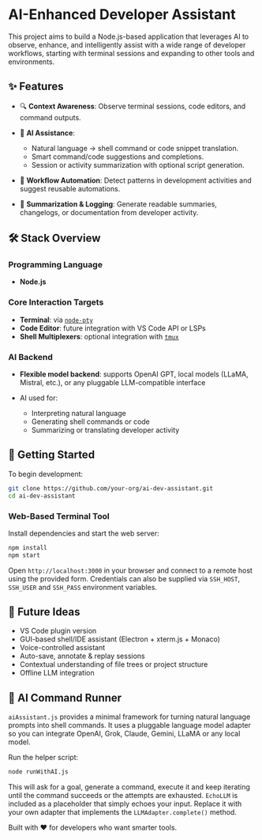 # AI-Enhanced Developer Assistant

This project aims to build a Node.js-based application that leverages AI to observe, enhance, and intelligently assist with a wide range of developer workflows, starting with terminal sessions and expanding to other tools and environments.

## ✨ Features

- 🔍 **Context Awareness**: Observe terminal sessions, code editors, and command outputs.
- 🤖 **AI Assistance**:

    - Natural language → shell command or code snippet translation.
    - Smart command/code suggestions and completions.
    - Session or activity summarization with optional script generation.

- 🧠 **Workflow Automation**: Detect patterns in development activities and suggest reusable automations.
- 📜 **Summarization & Logging**: Generate readable summaries, changelogs, or documentation from developer activity.

## 🛠 Stack Overview

### Programming Language

- **Node.js**

### Core Interaction Targets

- **Terminal**: via [`node-pty`](https://github.com/microsoft/node-pty)
- **Code Editor**: future integration with VS Code API or LSPs
- **Shell Multiplexers**: optional integration with [`tmux`](https://github.com/tmux/tmux/wiki)

### AI Backend

- **Flexible model backend**: supports OpenAI GPT, local models (LLaMA, Mistral, etc.), or any pluggable LLM-compatible interface
- AI used for:

    - Interpreting natural language
    - Generating shell commands or code
    - Summarizing or translating developer activity

## 🚀 Getting Started

To begin development:

```bash
git clone https://github.com/your-org/ai-dev-assistant.git
cd ai-dev-assistant
```

### Web-Based Terminal Tool

Install dependencies and start the web server:

```bash
npm install
npm start
```

Open `http://localhost:3000` in your browser and connect to a remote host using the provided form. Credentials can also be supplied via `SSH_HOST`, `SSH_USER` and `SSH_PASS` environment variables.

## 🧩 Future Ideas

- VS Code plugin version
- GUI-based shell/IDE assistant (Electron + xterm.js + Monaco)
- Voice-controlled assistant
- Auto-save, annotate & replay sessions
- Contextual understanding of file trees or project structure
- Offline LLM integration

## 🤖 AI Command Runner

`aiAssistant.js` provides a minimal framework for turning natural language
prompts into shell commands. It uses a pluggable language model adapter so you
can integrate OpenAI, Grok, Claude, Gemini, LLaMA or any local model.

Run the helper script:

```bash
node runWithAI.js
```

This will ask for a goal, generate a command, execute it and keep iterating until
the command succeeds or the attempts are exhausted. `EchoLLM` is included as a
placeholder that simply echoes your input. Replace it with your own adapter that
implements the `LLMAdapter.complete()` method.

Built with ♥ for developers who want smarter tools.
